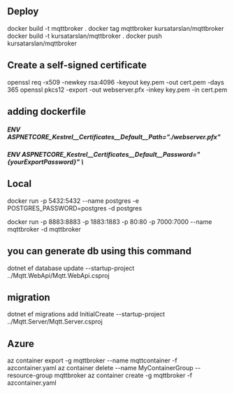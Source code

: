 ## Deploy
docker build -t mqttbroker .
docker tag mqttbroker kursatarslan/mqttbroker
docker build -t kursatarslan/mqttbroker .
docker push kursatarslan/mqttbroker  
 
## Create a self-signed certificate
openssl req -x509 -newkey rsa:4096 -keyout key.pem -out cert.pem -days 365
openssl pkcs12 -export -out webserver.pfx -inkey key.pem -in cert.pem
## adding dockerfile
##### ENV ASPNETCORE_Kestrel__Certificates__Default__Path="./webserver.pfx"
##### ENV ASPNETCORE_Kestrel__Certificates__Default__Password="{yourExportPassword}" \

## Local
docker run -p 5432:5432 --name postgres -e POSTGRES_PASSWORD=postgres -d postgres

docker run -p 8883:8883 -p 1883:1883 -p 80:80 -p 7000:7000  --name mqttbroker  -d mqttbroker

## you can generate db using this command
dotnet ef database update --startup-project ../Mqtt.WebApi/Mqtt.WebApi.csproj 

## migration
dotnet ef migrations add InitialCreate --startup-project ../Mqtt.Server/Mqtt.Server.csproj 

## Azure
az container export -g mqttbroker --name mqttcontainer -f azcontainer.yaml
az container delete --name MyContainerGroup --resource-group mqttbroker
az container create -g mqttbroker -f azcontainer.yaml






